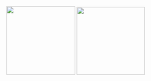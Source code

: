 <div>
  <img height="180em" src="https://github-readme-stats.vercel.app/api?username=RafCarrasco&show_icons=true&theme=github_dark">
  <img height="178em" src="https://github-readme-stats.vercel.app/api/top-langs/?username=RafCarrasco&layout=compact&theme=github_dark">
</div>

  
